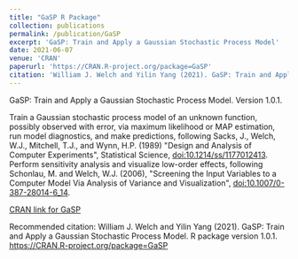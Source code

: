 ```yaml
---
title: "GaSP R Package"
collection: publications
permalink: /publication/GaSP
excerpt: 'GaSP: Train and Apply a Gaussian Stochastic Process Model'
date: 2021-06-07
venue: 'CRAN'
paperurl: 'https://CRAN.R-project.org/package=GaSP'
citation: 'William J. Welch and Yilin Yang (2021). GaSP: Train and Apply a Gaussian Stochastic Process Model. R package version 1.0.1. https://CRAN.R-project.org/package=GaSP'
---
```

GaSP: Train and Apply a Gaussian Stochastic Process Model. Version 1.0.1.

Train a Gaussian stochastic process model of an unknown function, possibly observed with error, via maximum likelihood or MAP estimation, run model diagnostics, and make predictions, following Sacks, J., Welch, W.J., Mitchell, T.J., and Wynn, H.P. (1989) "Design and Analysis of Computer Experiments", Statistical Science, <doi:10.1214/ss/1177012413>. Perform sensitivity analysis and visualize low-order effects, following Schonlau, M. and Welch, W.J. (2006), "Screening the Input Variables to a Computer Model Via Analysis of Variance and Visualization", <doi:10.1007/0-387-28014-6_14>.

[CRAN link for GaSP](https://CRAN.R-project.org/package=GaSP)

Recommended citation: William J. Welch and Yilin Yang (2021). GaSP: Train and Apply a Gaussian Stochastic Process Model. R package version 1.0.1. https://CRAN.R-project.org/package=GaSP 